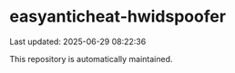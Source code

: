 # easyanticheat-hwidspoofer

Last updated: 2025-06-29 08:22:36

This repository is automatically maintained.
